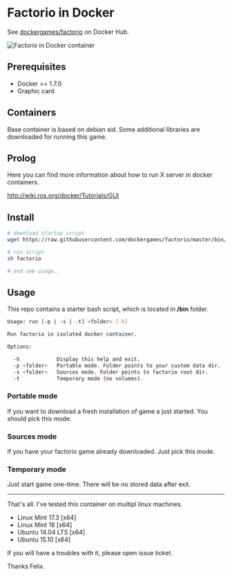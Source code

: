 # Factorio in Docker

See [dockergames/factorio](https://hub.docker.com/r/dockergames/factorio/) on Docker Hub.

![Factorio in Docker container](https://raw.githubusercontent.com/whaleapps/factorio/master/docs/factorio.png)

## Prerequisites

- Docker >= 1.7.0
- Graphic card

## Containers

Base container is based on debian sid. 
Some additional libraries are downloaded for running this game.

## Prolog

Here you can find more information about how to run X server in docker containers.

http://wiki.ros.org/docker/Tutorials/GUI

## Install

```sh
# download startup script
wget https://raw.githubusercontent.com/dockergames/factorio/master/bin/run -O factorio 

# run script 
sh factorio

# and see usage..
```

## Usage

This repo contains a starter bash script, which is located in **/bin** folder.

```sh
Usage: run [-p | -s | -t] <folder> [-h]

Run factorio in isolated docker container.

Options:

  -h            Display this help and exit.
  -p <folder>   Portable mode. Folder points to your custom data dir.
  -s <folder>   Sources mode. Folder points to factorio root dir.
  -t            Temporary mode (no volumes).
```

### Portable mode

If you want to download a fresh installation of game a just started. 
You should pick this mode.

### Sources mode

If you have your factorio game already downloaded. Just pick this mode.

### Temporary mode

Just start game one-time. There will be no stored data after exit. 

-----

That's all. I've tested this container on multipl linux machines.

- Linux Mint 17.3 [x64]
- Linux Mint 18 [x64]
- Ubuntu 14.04 LTS [x64]
- Ubuntu 15.10 [x64]

If you will have a troubles with it, please open issue ticket. 

Thanks Felix.

